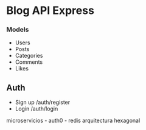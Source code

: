 # Blog API Express

### Models

- Users
- Posts
- Categories
- Comments
- Likes

## Auth 
- Sign up /auth/register
- Login /auth/login

microservicios
    - auth0
    - redis
arquitectura hexagonal
